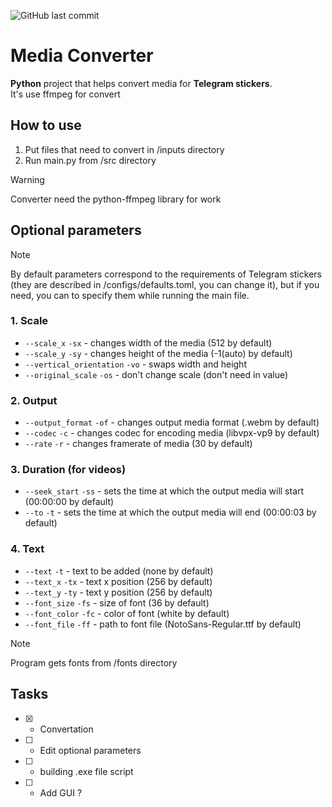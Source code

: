 ![GitHub last commit](https://img.shields.io/github/last-commit/WishlPromt/Media-Converter)

# Media Converter

**Python** project that helps convert media for **Telegram stickers**.<br />
It's use ffmpeg for convert

## How to use
1. Put files that need to convert in /inputs directory
2. Run main.py from /src directory

> [!WARNING]
> Converter need the python-ffmpeg library for work

## Optional parameters
> [!NOTE]
> By default parameters correspond to the requirements of Telegram stickers (they are described in /configs/defaults.toml, you can change it), but if you need, you can to specify them while running the main file.

### 1. Scale
- `--scale_x` `-sx` - changes width of the media (512 by default) 
- `--scale_y` `-sy` - changes height of the media (-1(auto) by default)
- `--vertical_orientation` `-vo` - swaps width and height
- `--original_scale` `-os` - don't change scale (don't need in value)
### 2. Output
- `--output_format` `-of` - changes output media format (.webm by default)
- `--codec` `-c` - changes codec for encoding media (libvpx-vp9 by default)
- `--rate` `-r` - changes framerate of media (30 by default)
### 3. Duration (for videos)
- `--seek_start` `-ss` - sets the time at which the output media will start (00:00:00 by default)
- `--to` `-t` - sets the time at which the output media will end (00:00:03 by default)

### 4. Text
- `--text` `-t` - text to be added (none by default)
- `--text_x` `-tx` - text x position (256 by default)
- `--text_y` `-ty` - text y position (256 by default)
- `--font_size` `-fs` - size of font (36 by default)
- `--font_color` `-fc` - color of font (white by default)
- `--font_file` `-ff` - path to font file (NotoSans-Regular.ttf by default)

> [!NOTE]
> Program gets fonts from /fonts directory

## Tasks
- [x] - Convertation
- [ ] - Edit optional parameters
- [ ] - building .exe file script
- [ ] - Add GUI ?
